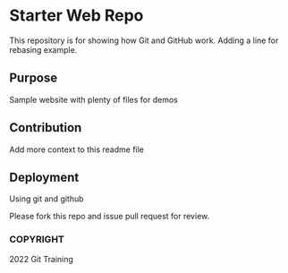 # Starter Web Repo

This repository is for showing how Git and GitHub work.
Adding a line for rebasing example.

## Purpose

Sample website with plenty of files for demos

## Contribution

Add more context to this readme file

## Deployment

Using git and github

Please fork this repo and issue pull request for review.

### COPYRIGHT

2022 Git Training